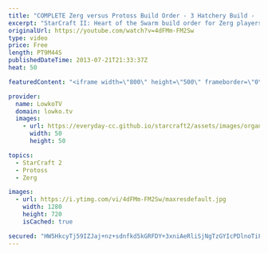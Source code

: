 ```yaml
---
title: "COMPLETE Zerg versus Protoss Build Order - 3 Hatchery Build -  StarCraft 2 Heart of the Swarm"
excerpt: "StarCraft II: Heart of the Swarm build order for Zerg players in SC2. In this build order I go over a standard 3 Hatchery build order versus Protoss.  The video shows you how to execute it, when and why. Don't forget to make drones!  More LowkoTV ▶ Subscribe | http://www.lowkotv.com/youtube ▶ Livestream"
originalUrl: https://youtube.com/watch?v=4dFMm-FM2Sw
type: video
price: Free
length: PT9M44S
publishedDateTime: 2013-07-21T21:33:37Z
heat: 50

featuredContent: "<iframe width=\"800\" height=\"500\" frameborder=\"0\" src=\"https://www.youtube.com/embed/4dFMm-FM2Sw\" allow=\"accelerometer; autoplay; encrypted-media; gyroscope; picture-in-picture\" allowfullscreen></iframe>"

provider:
  name: LowkoTV
  domain: lowko.tv
  images:
    - url: https://everyday-cc.github.io/starcraft2/assets/images/organizations/lowko.tv-50x50.jpg
      width: 50
      height: 50

topics:
  - StarCraft 2
  - Protoss
  - Zerg

images:
  - url: https://i.ytimg.com/vi/4dFMm-FM2Sw/maxresdefault.jpg
    width: 1280
    height: 720
    isCached: true

secured: "HW5HkcyTj59IZJaj+nz+sdnfkd5kGRFDY+3xniAeRliSjNgTzGYIcPDlnoTiFeu1hNO6JeaCkx+EXl/SUAl8UbxJoarybTjRSz9UO1oAdL/rZqlWoXhCCgK59/wIWoqy5fDbulFlbguYrYax/Sm5X6bJOPadImmnYmcuFwyR5ed6ca8X5shtO8UdjCM6AL+UH6s+1bgYmPZvY1vuoh32r8F3bD6k7zhEPaBle3S8PntRtKQeVKP41ldG54qF0yG8D+GeiW913PhfkI8eZtD7hKH1ibGtnJiOPJlKyxZA3sPhRVRMn7yOztP0MuQEWm05kYpv5E9zlL/q5S6/ltRgApSzrsBBL/Fh++Ts3s7KgC5jiWguZDZv5hdComd6uM8EWunh1a1nSrvoZY47Yq6muZTCSiuja+P09SHiqbH9hqs=;tX/6FxI5Ij32PccY0eV20w=="
---
```


